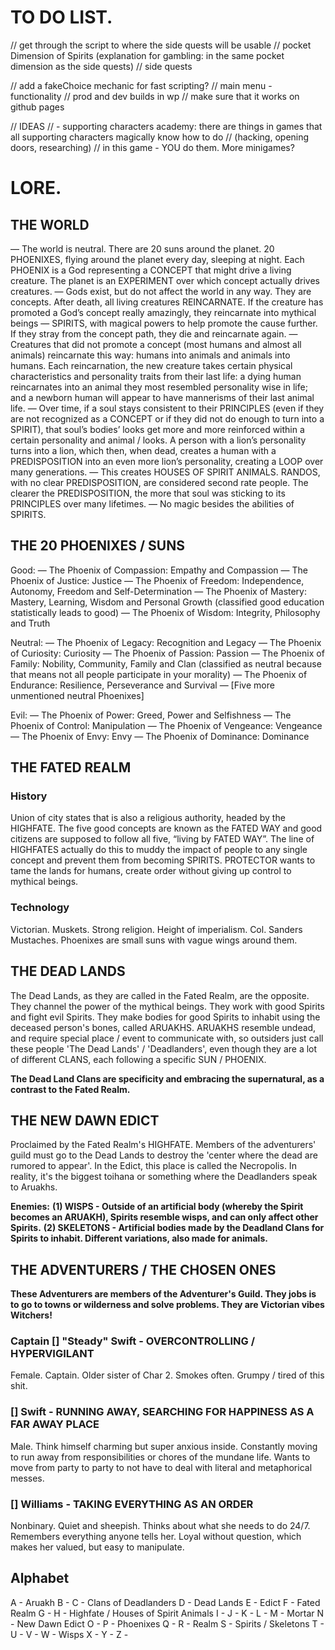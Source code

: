 # TO DO LIST.
// get through the script to where the side quests will be usable
// pocket Dimension of Spirits (explanation for gambling: in the same pocket dimension as the side quests)
// side quests

// add a fakeChoice mechanic for fast scripting? 
// main menu - functionality
// prod and dev builds in wp
// make sure that it works on github pages

// IDEAS
// - supporting characters academy: there are things in games that all supporting characters magically know how to do 
// (hacking, opening doors, researching)
// in this game - YOU do them. More minigames?

# LORE.
## THE WORLD 
— The world is neutral. There are 20 suns around the planet. 20 PHOENIXES, flying around the planet every day, sleeping at night. Each PHOENIX is a God representing a CONCEPT that might drive a living creature. The planet is an EXPERIMENT over which concept actually drives creatures.
— Gods exist, but do not affect the world in any way. They are concepts. After death, all living creatures REINCARNATE. If the creature has promoted a God’s concept really amazingly, they reincarnate into mythical beings — SPIRITS, with magical powers to help promote the cause further. If they stray from the concept path, they die and reincarnate again. 
— Creatures that did not promote a concept (most humans and almost all animals) reincarnate this way: humans into animals and animals into humans. Each reincarnation, the new creature takes certain physical characteristics and personality traits from their last life: a dying human reincarnates into an animal they most resembled personality wise in life; and a newborn human will appear to have mannerisms of their last animal life.
— Over time, if a soul stays consistent to their PRINCIPLES (even if they are not recognized as a CONCEPT or if they did not do enough to turn into a SPIRIT), that soul’s bodies’ looks get more and more reinforced within a certain personality and animal / looks. A person with a lion’s personality turns into a lion, which then, when dead, creates a human with a PREDISPOSITION into an even more lion’s personality, creating a LOOP over many generations.
— This creates HOUSES OF SPIRIT ANIMALS. RANDOS, with no clear PREDISPOSITION, are considered second rate people. The clearer the PREDISPOSITION, the more that soul was sticking to its PRINCIPLES over many lifetimes.
— No magic besides the abilities of SPIRITS.

## THE 20 PHOENIXES / SUNS
Good: 
— The Phoenix of Compassion: Empathy and Compassion
— The Phoenix of Justice: Justice
— The Phoenix of Freedom: Independence, Autonomy, Freedom and Self-Determination
— The Phoenix of Mastery: Mastery, Learning, Wisdom and Personal Growth (classified good education statistically leads to good)
— The Phoenix of Wisdom: Integrity, Philosophy and Truth

Neutral:
— The Phoenix of Legacy: Recognition and Legacy
— The Phoenix of Curiosity: Curiosity
— The Phoenix of Passion: Passion
— The Phoenix of Family: Nobility, Community, Family and Clan (classified as neutral because that means not all people participate in your morality)
— The Phoenix of Endurance: Resilience, Perseverance and Survival
— [Five more unmentioned neutral Phoenixes]

Evil:
— The Phoenix of Power: Greed, Power and Selfishness
— The Phoenix of Control: Manipulation
— The Phoenix of Vengeance: Vengeance
— The Phoenix of Envy: Envy
— The Phoenix of Dominance: Dominance

## THE FATED REALM
### History
Union of city states that is also a religious authority, headed by the HIGHFATE. The five good concepts are known as the FATED WAY and good citizens are supposed to follow all five, “living by FATED WAY”. The line of HIGHFATES actually do this to muddy the impact of people to any single concept and prevent them from becoming SPIRITS. PROTECTOR wants to tame the lands for humans, create order without giving up control to mythical beings.

### Technology
Victorian. Muskets. Strong religion. Height of imperialism. Col. Sanders Mustaches. Phoenixes are small suns with vague wings around them.

## THE DEAD LANDS
The Dead Lands, as they are called in the Fated Realm, are the opposite. They channel the power of the mythical beings. They work with good Spirits and fight evil Spirits. They make bodies for good Spirits to inhabit using the deceased person's bones, called ARUAKHS. ARUAKHS resemble undead, and require special place / event to communicate with, so outsiders just call these people 'The Dead Lands' / 'Deadlanders', even though they are a lot of different CLANS, each following a specific SUN / PHOENIX. 

**The Dead Land Clans are specificity and embracing the supernatural, as a contrast to the Fated Realm.**

## THE NEW DAWN EDICT
Proclaimed by the Fated Realm's HIGHFATE. Members of the adventurers' guild must go to the Dead Lands to destroy the 'center where the dead are rumored to appear'. In the Edict, this place is called the Necropolis. In reality, it's the biggest toihana or something where the Deadlanders speak to Aruakhs. 

**Enemies:**
**(1) WISPS - Outside of an artificial body (whereby the Spirit becomes an ARUAKH), Spirits resemble wisps, and can only affect other Spirits.** 
**(2) SKELETONS - Artificial bodies made by the Deadland Clans for Spirits to inhabit. Different variations, also made for animals.**

## THE ADVENTURERS / THE CHOSEN ONES
**These Adventurers are members of the Adventurer's Guild. They jobs is to go to towns or wilderness and solve problems. They are Victorian vibes Witchers!**

### Captain [] "Steady" Swift - OVERCONTROLLING / HYPERVIGILANT
Female. Captain. Older sister of Char 2. Smokes often. Grumpy / tired of this shit.

### [] Swift - RUNNING AWAY, SEARCHING FOR HAPPINESS AS A FAR AWAY PLACE
Male. Think himself charming but super anxious inside. Constantly moving to run away from responsibilities or chores of the mundane life. Wants to move from party to party to not have to deal with literal and metaphorical messes.

### [] Williams - TAKING EVERYTHING AS AN ORDER
Nonbinary. Quiet and sheepish. Thinks about what she needs to do 24/7. Remembers everything anyone tells her. Loyal without question, which makes her valued, but easy to manipulate. 

## Alphabet
A - Aruakh
B - 
C - Clans of Deadlanders
D - Dead Lands
E - Edict
F - Fated Realm
G - 
H - Highfate / Houses of Spirit Animals
I - 
J - 
K - 
L - 
M - Mortar
N - New Dawn Edict
O - 
P - Phoenixes
Q - 
R - Realm
S - Spirits / Skeletons
T - 
U - 
V - 
W - Wisps
X - 
Y - 
Z - 